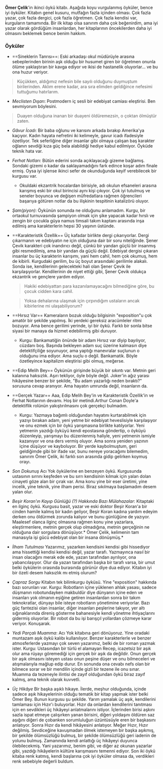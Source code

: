 **Ömer Çelik**'in ikinci öykü kitabı.
Aşağıda koyu vurgulanmış öyküler, bence iyi öyküler.
Kitabın genel kusuru, mutfağın fazla içinden olması. Çok fazla yazar, çok fazla dergici, çok fazla öğretmen. Çok fazla kendisi var, kurguların tamamında.
Bir ilk kitap olsa sanırım daha çok beğenirdim, ama iyi yazar olarak gördüğüm insanlardan, her kitaplarının öncekilerden daha iyi olmasını beklemek bence benim hakkım.

### Öyküler
- ==Sineklerin Tanrısı==: Eski arkadaşı okul müdürüyle arasına sebeplerinden birinin aşk olduğu bir husumet giren bir öğretmen onunla ölüme yaklaştıran bir kavga ediyor ve ikisi de hastanelik oluyorlar... ve bu ona huzur veriyor.
 > Küçükken, aldığımız nefesin bile sayılı olduğunu duymuştum birilerinden. Aklım erene kadar, ara sıra elimden geldiğince nefesimi tuttuğumu hatırlarım.
- *Meclisten Dışarı*: Postmodern iç sesli bir edebiyat camiası eleştirisi. Ben sevmiyorum böylesini.
> Duayen olduğuna inanan bir duayeni öldüremezsin, o çoktan ölmüştür zaten.

- *Gâvur İcadı*: Bir baba oğlunu ve karısını arkada bırakıp Amerika'ya kaçıyor. Kadın hayata nefretini iki kelimeyle, gavur icadı ifadesiyle özetliyor. Tek seferliğine diğer insanlar gibi olmaya çalışan baş karakter oğlanın sevdiği kıza güç bela alabildiği hediye kabul edilmiyor. Öyküde teknik hata var.
- *Ferhat Notları*: Bütün ederini sonda açıklayacağı gizeme bağlamış. Sondaki gizemi o kadar da saklayamadığını fark edince koşar adım finale ermiş. Oysa iyi işlense ikinci sefer de okunduğunda keyif verebilecek bir kurgusu var.
	- Okuldaki ekzantrik hocalardan birisiyle, adı okulun efsaneleri arasına karışmış eski bir okul birincisi aynı kişi çıkıyor. Çok iyi tutulmuş ve seneler boyunca ve değişen müfredatlara rağmen öğrencileri başarıya götüren notlar da bu ilişkinin tespitinin katalizörü oluyor.
- *Şam(piyon)*: Öykünün sonunda ne olduğunu anlamadım. Kurgu, bir ortaokul turnuvasında şampiyon olmak için şike yapacak kadar hırslı ve zengin bir çocukla güya namus timsali takım kaptanı arasında inşa edilmiş ama karakterlerin hepsi 30 yaşının üstünde.
- ==Karakteristik Özellik== Üç kafadar birlikte dergi çıkarıyorlar. Dergi çıkarmanın ve edebiyatın ne için olduğuna dair bir soru niteliğinde. Şener Çevik karakteri çok inandırıcı değil, çünkü bir yandan güçlü bir insanmış gibi resmedilmiş, ama bir yandan da güçlü değil. Edebiyat dergisi çıkaran insanlar bu üç karakterin karışımı, yani hem cahil, hem çok okumuş, hem de kibirli. Kurgudaki gerilim, bu üç boyut arasındaki gerilimle alakalı. Sonda ise, kendilerinin gelecekteki hali olan Şener Çevik ile karşılaşıyorlar. Kendilerinin de niyet ettiği gibi, Şener Çevik oldukça ekzantrik ve gençlere yardım ediyor.
	> Hakiki edebiyattan para kazanılamayacağını bilmediğine göre, bu çocuk cidden kara cahil.
	
	> Yoksa dehalarına ulaşmak için çırpındığım ustaların ancak kibirlerine mi ulaşabiliyorum?
- ==Hırsız Var== Kameraların bozuk olduğu bilgisinin "exposition"u çok amatör bir şekilde yapılmış. İki yerdeki gereksiz aracümleler ritmi bozuyor. Ama bence gerilimi yerinde, iyi bir öykü. Farklı bir sonla bitse siyasi bir manaya da hizmet edebilirmiş gibi duruyor.
	- Kurgu: Bankamatiğin önünde bir adam Hırsız var diyip bayılıyor, cüzdanı boş. Başında bekleyen adam suç üzerine kalmasın diye detektifçiliğe soyunuyor, ama yaptığı manevralar suçlunun o olduğunu ima ediyor. Ama suçlu o değil. Bankamatik. Böyle özetleyince kapitalizm eleştirisi gibi olmuş, meğerse.
- ==Edip Melih Bey== Öykünün girişinde büyük bir sıkıntı var. Metnin geri kalanına haksızlık. Aşırı tekliyor, öyle böyle değil. Joker'in ağız yarası hikâyesine benzer bir şekilde, "Bu adam yazarlığı neden bıraktı?" sorusuna cevap aranıyor. Ama hayatın umrunda değil, insanların da.
- ==Gerçek Yazar== Aaa, Edip Melih Bey'in ve Karakteristik Özellik'in ve Ferhat Notlarının devamı. Hoş bir metindi.Arthur Conan Doyle'a detektiflik rolünün yakıştırılmasını çok gerçekçi bulmadım. 
	- Kurgu: Yazmaya bağımlı olduğundan hayatını kurtarabilmek için yazıyı bırakan adam, yeni yetme bir edebiyat heveslisiyle karşılaşıyor ve onu ezmek için bir öykü yarışmasına birlikte katılyorlar. Yeni yetmenin yazdığı öyküyü kendi epostasına göndertip, o öyküyü düzenleyip, yarışmayı bu düzenlenmiş haliyle, yeni yetmenin ismiyle kazanıyor ve ona ders vermiş oluyor. Ama sonra yeniden yazının içine düşüyor ve kayboluyor. Bir yerde kaybolmuştum, geri geldiğimde gibi bir ifade var, bunu nereye yoracağımı bilemedim, sanırım Ömer Çelik, iki farklı son arasında gidip gelirken koymuş orayı.
- *Son Dokunuş* Acı Yok öykülerine en benzeyen öykü. Kurgusunda ustasının sırrını keşfeden ve bu sırrı kendisinin kılmak için yalan dolan cinayeti göze alan bir çırak var. Ama konu yine bir eser üretimi, yine incelik, yine teknik, yine ilham perisi. Biraz sıkılmaya başlamadım desem yalan olur.
- *Beşir Koran'ın Kayıp Günlüğü (?) Hakkında Bazı Mülahazalar*: Kitaptaki en ilginç öykü. Kurgusu basit, yazar ve eski doktor Beşir Koran'a bir cinden hamile kalmış bir kadın geliyor, Beşir Koran kadına yardım edeyim derken onu öldürmek zorunda kalıyor ve bunu günlüğüne de yazıyor. Maalesef olanca ilginç olmasına rağmen konu yine yazarlara, eleştirmenlere, metnin gerçek olup olmadığına, metnin gerçeğinin ne olduğuna dair sorgulara dönüşüyor.* Ömer Çelik, kelimenin tam manasıyla işi gücü edebiyat olan bir insana dönüşmüş.*
- *İlham Tutulması* Yazarımız, yazarken kendisini kendisi gibi hissediyor ama hissettiği kendisi kendisi değil, yazar tarafı. Yazmayınca nasıl bir insan olacağını merak ede ede, yazan tarafından ayrılıyor, ona yabancılaşıyor. Olur da yazan tarafından başka bir tarafı varsa, bir umut belki öykülerin orasında burasında görünür diye dua ediyor. Kitabın iyi bir özeti desem haksızlık mı etmiş olurum?
- *Çapraz Sorgu* Kitabın tek bilimkurgu öyküsü. Yine "exposition" hakkında bazı sorunları var. Kurgu: Robotların içine yüklenen ahlak yasası, sadece düşmanın robotundayken makbuldür diye dünyanın içine eden ve insanları yok olmanın eşiğine getiren insanlardan sonra bir takım teknokratlar, dünyayı bile isteye robotların yönetimine veriyorlar. Bazı güç fantezisi olan insanlar, diğer insanları peşlerine takıyor, yer altı sığınaklarında direniş gösterme bahanesiyle kendi yönetme ihtiyaçlarını gidermiş oluyorlar. Bir robot da bu işi barışçıl yollardan çözmeye karar veriyor. Konuşarak.
- *Yedi Parçalı Muamma*: Acı Yok kitabına geri dönüyoruz. Yine oradaki muntazam aşık öykü kalıbı kullanılıyor. Benzer karakterlerle ve benzer atmosferlerde yazmayı çok seven yazarımız, belki de bir roman yazmak ister. Kurgu: Ustasından bir türlü el alamayan Recep, icazetsiz bir aşık olur ama rüyayı göremediği için gerçek bir aşık da değildir. Onun gerçek bir aşık olmasını isteyen ustası onun peşine düşer ve onu bilmeceleri ve atışmalarıyla mağlup edip durur. En sonunda ona cevabı nefs olan bir bilmece sorar ve bir mendilin içinde gizli bir tezene ile onu sınar. Muamma da tezeneyle ilintisi de zayıf olduğundan öykü biraz zayıf kalmış, ama teknik olarak kuvvetli.
- *Üç Hikâye* Bir başka aşıklı hikaye. İlerde, meşhur olduğunda, içinde sadece aşık hikayelerinin olduğu tematik bir kitap yapmak ister belki Ömer Bey. Bunun kurgusu şu şekilde. Yarım yamalak üç aşık, kendilerini tamlaması için Hızır'ı buluyorlar. Hızır da onlardan kendilerini tanıtması için en sevdikleri üç hikâyeyi anlatmalarını istiyor. İçlerinden birisi aşkını sazla ispat etmeye çalışırken yanan birisini, diğeri yoldaşını öldüren saz aşığını diğeri de çobanken sorumluluğun üzüntüsüyle eren bir başkasını anlatıyor. Sonra Hızır da kendi hikâyesini anlatıyor. Meğer Hızır, Hızır değilmiş. Sevdiceğine kavuşmadan ölmek istemeyen bir başka aşıkmış, bir şekilde ölümsüzlüğü bulmuş, bir şekilde ölümsüzlüğü geri iadenin de yolunu bulmuş. Zamanında kendi anlattığı üç hikâyeyi duyunca ölebilecekmiş. Yani yazarımız, benim gibi, ve diğer az okunan yazarlar gibi, yazdığı hikâyelerin kültüre karışmasını temenni ediyor. Son iki öykü kitaba renk katmış, kendi başlarına çok iyi öyküler olmasa da, verdikleri renk sebebiyle değerli buldum.